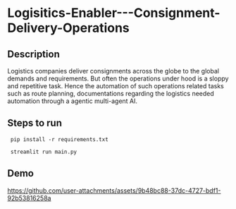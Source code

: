 # Logisitics-Enabler---Consignment-Delivery-Operations

## Description

Logistics companies deliver consignments across the globe to the global demands and requirements. But often the operations under hood is a sloppy and repetitive task. Hence the automation of such operations related tasks such as route planning, documentations regarding the logistics needed automation through  a agentic multi-agent AI.

## Steps to run

``` pip install -r requirements.txt```

``` streamlit run main.py```

## Demo


https://github.com/user-attachments/assets/9b48bc88-37dc-4727-bdf1-92b53816258a




